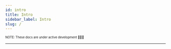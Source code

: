 ```yaml
---
id: intro
title: Intro
sidebar_label: Intro
slug: /
---
```


<sub><sup> NOTE: These docs are under active development 👷‍♀️👷 </sup></sub>

---